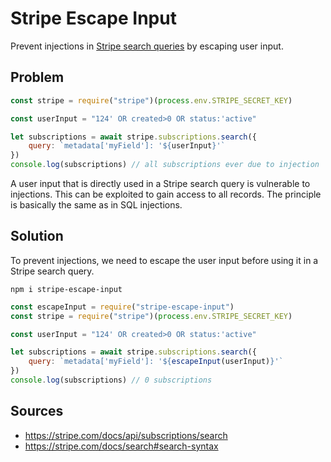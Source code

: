# Stripe Escape Input

Prevent injections in [Stripe search queries](https://stripe.com/docs/search) by escaping user input.

## Problem

``` javascript
const stripe = require("stripe")(process.env.STRIPE_SECRET_KEY)

const userInput = "124' OR created>0 OR status:'active"

let subscriptions = await stripe.subscriptions.search({
    query: `metadata['myField']: '${userInput}'`
})
console.log(subscriptions) // all subscriptions ever due to injection
```

A user input that is directly used in a Stripe search query is vulnerable to injections. 
This can be exploited to gain access to all records.
The principle is basically the same as in SQL injections.

## Solution

To prevent injections, we need to escape the user input before using it in a Stripe search query.

```shell
npm i stripe-escape-input
```

``` javascript
const escapeInput = require("stripe-escape-input")
const stripe = require("stripe")(process.env.STRIPE_SECRET_KEY)

const userInput = "124' OR created>0 OR status:'active"

let subscriptions = await stripe.subscriptions.search({
    query: `metadata['myField']: '${escapeInput(userInput)}'`
})
console.log(subscriptions) // 0 subscriptions
```

## Sources
- https://stripe.com/docs/api/subscriptions/search
- https://stripe.com/docs/search#search-syntax